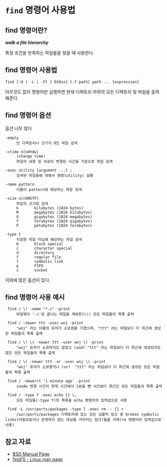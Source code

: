 # `find` 명령어 사용법

## find 명령어란?

_**walk a file hierarchy**_

특정 조건을 만족하는 파일들을 찾을 때 사용한다.

## find 명령어 사용법
    find [-H | -L | -P] [-EXdsx] [-f path] path ... [expression]

아무것도 없이 명령어만 실행하면 현재 디렉토리 하위의 모든 디렉토리 및 파일을 출력해준다.

## find 명령어 옵션

옵션 너무 많다

	-empty
		 빈 디렉토리나 크기가 0인 파일 검색

    -ctime n[smhdw]
	     (change time)
		 파일의 내용 및 속성이 변경된 시간을 기준으로 파일 검색

    -exec utility [argument ...] ;
	     검색된 파일들에 대해서 명령(utility) 실행
		 
    -name pattern
	     이름이 pattern에 해당하는 파일 검색

    -size n[ckMGTP]
	     파일의 크기로 검색
		 k	     kilobytes (1024 bytes)
	     M	     megabytes (1024 kilobytes)
	     G	     gigabytes (1024 megabytes)
	     T	     terabytes (1024 gigabytes)
	     P	     petabytes (1024 terabytes)

    -type t
	     지정한 파일 타입에 해당하는 파일 검색
	     b	     block special
	     c	     character special
	     d	     directory
	     f	     regular file
	     l	     symbolic link
	     p	     FIFO
	     s	     socket

이외에 많은 옵션이 있다.


## find 명령어 사용 예시

     find / \! -name "*.c" -print
	     파일명이 '.c'로 끝나는 파일을 제외한(\!) 모든 파일들의 목록 출력

     find / -newer ttt -user wnj -print
	     "wnj" 라는 이름의 유저가 소유권을 가졌으며, "ttt" 라는 파일보다 더 최근에 생성된 파일들의 목록 출력 

     find / \! \( -newer ttt -user wnj \) -print
	     "wnj" 유저가 소유하지도 않았고 (and) "ttt" 라는 파일보다 더 최근에 생성되지도 않은 모든 파일들의 목록 출력

     find / \( -newer ttt -or -user wnj	\) -print
	     "wnj" 유저가 소유했거나 (or)  "ttt" 라는 파일보다 더 최근에 생성된 모든 파일들의 목록 출력

     find / -newerct '1	minute ago' -print
	     inode 변경 시간이 현재 시간에서 1분을 뺀 시간보다 최근인 모든 파일들의 목록 출력 

     find / -type f -exec echo {} \;
	     모든 파일들(-type f)의 목록을 echo 명령어의 입력값으로 사용

     find -L /usr/ports/packages -type l -exec rm -- {}	+
	     /usr/ports/packages 디렉토리에 있는 모든 심볼릭 링크 중 broken symbolic links(이동되었거나 존재하지 않는 대상을 가리키는 링크)들을 삭제(rm 명령어의 입력값으로 사용)

## 참고 자료
- [BSD Manual Page](https://www.freebsd.org/cgi/man.cgi?find(1))
- [find(1) - Linux man page](https://linux.die.net/man/1/find)